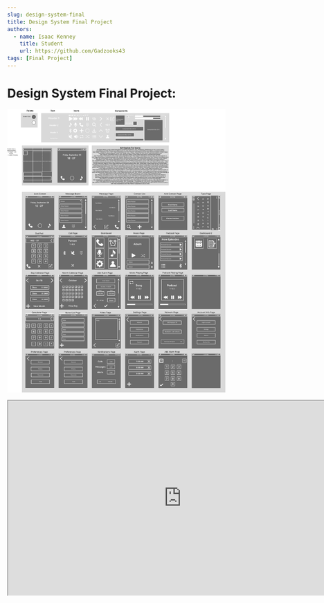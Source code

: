 ```yaml
---
slug: design-system-final
title: Design System Final Project
authors:
  - name: Isaac Kenney
    title: Student
    url: https://github.com/Gadzooks43
tags: [Final Project]
---
```

# Design System Final Project:

![photo](content/blog/mockups-and-design-system.png)
<iframe
  style={{ border: '1px solid rgba(0, 0, 0, 0.1)' }}
  width="800"
  height="450"
  src="https://embed.figma.com/proto/EMTHMAiKikJiirIRPrKgJX/HUI-Design-System-with-Prototype?node-id=2002-29&node-type=frame&scaling=min-zoom&content-scaling=fixed&page-id=0%3A1&starting-point-node-id=2002%3A29&embed-host=share"
  allowFullScreen
></iframe>